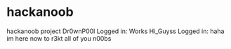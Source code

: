 # hackanoob
hackanoob project
Dr0wnP00l Logged in: Works
Hi_Guyss Logged in: haha im here now to r3kt all of you n00bs
